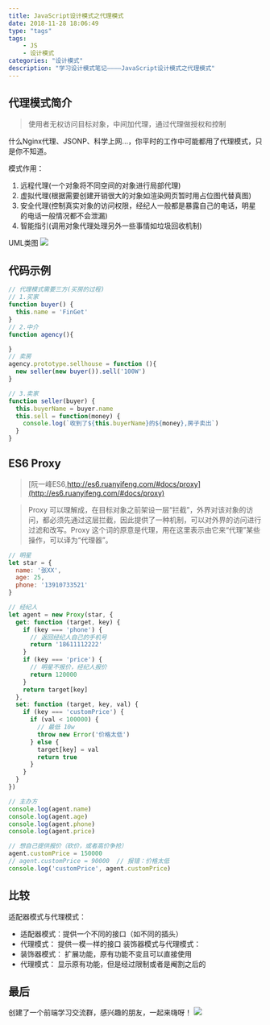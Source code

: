 ```yaml
---
title: JavaScript设计模式之代理模式
date: 2018-11-28 18:06:49
type: "tags"
tags:
	- JS
	- 设计模式
categories: "设计模式"
description: "学习设计模式笔记————JavaScript设计模式之代理模式"
---
```

## 代理模式简介
> 使用者无权访问目标对象，中间加代理，通过代理做授权和控制

什么Nginx代理、JSONP、科学上网...，你平时的工作中可能都用了代理模式，只是你不知道。

模式作用：
1. 远程代理(一个对象将不同空间的对象进行局部代理)
2. 虚拟代理(根据需要创建开销很大的对象如渲染网页暂时用占位图代替真图)
3. 安全代理(控制真实对象的访问权限，经纪人一般都是暴露自己的电话，明星的电话一般情况都不会泄漏)
4. 智能指引(调用对象代理处理另外一些事情如垃圾回收机制)

UML类图
![](https://i.imgur.com/hF04ECE.png)

## 代码示例

```javascript
// 代理模式需要三方(买房的过程)
// 1.买家
function buyer() {
  this.name = 'FinGet'
}
// 2.中介
function agency(){

}
// 卖房
agency.prototype.sellhouse = function (){
  new seller(new buyer()).sell('100W')
}

// 3.卖家
function seller(buyer) {
  this.buyerName = buyer.name
  this.sell = function(money) {
    console.log(`收到了${this.buyerName}的${money},房子卖出`)
  }
}
```

## ES6 Proxy
> [阮一峰ES6,http://es6.ruanyifeng.com/#docs/proxy](http://es6.ruanyifeng.com/#docs/proxy)

>Proxy 可以理解成，在目标对象之前架设一层“拦截”，外界对该对象的访问，都必须先通过这层拦截，因此提供了一种机制，可以对外界的访问进行过滤和改写。Proxy 这个词的原意是代理，用在这里表示由它来“代理”某些操作，可以译为“代理器”。

```javascript
// 明星
let star = {
  name: '张XX',
  age: 25,
  phone: '13910733521'
}

// 经纪人
let agent = new Proxy(star, {
  get: function (target, key) {
    if (key === 'phone') {
      // 返回经纪人自己的手机号
      return '18611112222'
    }
    if (key === 'price') {
      // 明星不报价，经纪人报价
      return 120000
    }
    return target[key]
  },
  set: function (target, key, val) {
    if (key === 'customPrice') {
      if (val < 100000) {
        // 最低 10w
        throw new Error('价格太低')
      } else {
        target[key] = val
        return true
      }
    }
  }
})

// 主办方
console.log(agent.name)
console.log(agent.age)
console.log(agent.phone)
console.log(agent.price)

// 想自己提供报价（砍价，或者高价争抢）
agent.customPrice = 150000
// agent.customPrice = 90000  // 报错：价格太低
console.log('customPrice', agent.customPrice)
```

## 比较

适配器模式与代理模式：
- 适配器模式：提供一个不同的接口（如不同的插头）
- 代理模式： 提供一模一样的接口
装饰器模式与代理模式：
- 装饰器模式： 扩展功能，原有功能不变且可以直接使用
- 代理模式： 显示原有功能，但是经过限制或者是阉割之后的



## 最后

创建了一个前端学习交流群，感兴趣的朋友，一起来嗨呀！
![](https://i.imgur.com/qbcaSEh.png)